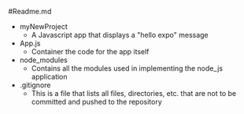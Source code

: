 #Readme.md
* myNewProject
    * A Javascript app that displays a "hello expo" message
* App.js
    * Container the code for the app itself
* node_modules
    * Contains all the modules used in implementing the node_js application
* .gitignore
    * This is a file that lists all files, directories, etc. that are not to be committed and pushed to the repository